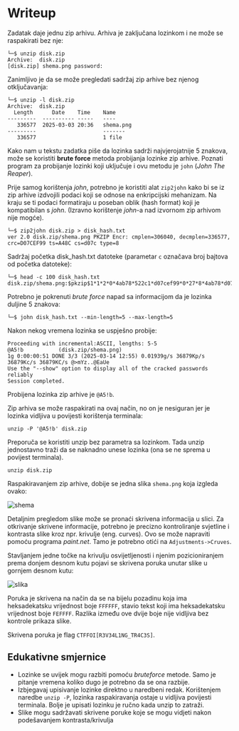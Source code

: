 # Writeup

Zadatak daje jednu zip arhivu. Arhiva je zaključana lozinkom i ne može se raspakirati bez nje:

```
└─$ unzip disk.zip   
Archive:  disk.zip
[disk.zip] shema.png password:
```

Zanimljivo je da se može pregledati sadržaj zip arhive bez njenog otključavanja:

```
└─$ unzip -l disk.zip
Archive:  disk.zip
  Length      Date    Time    Name
---------  ---------- -----   ----
   336577  2025-03-03 20:36   shema.png
---------                     -------
   336577                     1 file
```

Kako nam u tekstu zadatka piše da lozinka sadrži najvjerojatnije 5 znakova, može se koristiti **brute force** metoda probijanja lozinke zip arhive.
Poznati program za probijanje lozinki koji uključuje i ovu metodu je ```john``` (_John The Reaper_).

Prije samog korištenja _john_, potrebno je koristiti alat ```zip2john``` kako bi se iz zip arhive izdvojili podaci koji se odnose na enkripcijski mehanizam.
Na kraju se ti podaci formatiraju u poseban oblik (hash format) koji je kompatibilan s _john_. (Izravno korištenje _john_-a nad izvornom zip arhivom nije mogće).

```
└─$ zip2john disk.zip > disk_hash.txt
ver 2.0 disk.zip/shema.png PKZIP Encr: cmplen=306040, decmplen=336577, crc=D07CEF99 ts=A48C cs=d07c type=8
```

Sadržaj početka disk_hash.txt datoteke (parametar ```c``` označava broj bajtova od početka datoteke):

```
└─$ head -c 100 disk_hash.txt
disk.zip/shema.png:$pkzip$1*1*2*0*4ab78*522c1*d07cef99*0*27*8*4ab78*d07c*f7647577b9a157ee93ce393f25b  
```

Potrebno je pokrenuti _brute force_ napad sa informacijom da je lozinka duljine 5 znakova:

```
└─$ john disk_hash.txt --min-length=5 --max-length=5
```

Nakon nekog vremena lozinka se uspješno probije:

```
Proceeding with incremental:ASCII, lengths: 5-5
@A5!b           (disk.zip/shema.png)     
1g 0:00:00:51 DONE 3/3 (2025-03-14 12:55) 0.01939g/s 36879Kp/s 36879Kc/s 36879KC/s @>mYz..@EaUe
Use the "--show" option to display all of the cracked passwords reliably
Session completed. 
```

Probijena lozinka zip arhive je ```@A5!b```. 

Zip arhiva se može raspakirati na ovaj način, no on je nesiguran jer je lozinka vidljiva u povijesti korištenja terminala:

```
unzip -P '@A5!b' disk.zip
```

Preporuča se koristiti unzip bez parametra sa lozinkom. Tada unzip jednostavno traži da se naknadno unese lozinka (ona se ne sprema u povijest terminala).

```
unzip disk.zip
```

Raspakiravanjem zip arhive, dobije se jedna slika ```shema.png``` koja izgleda ovako:


![shema](https://github.com/user-attachments/assets/5b2857f3-32f0-4a6c-b365-8e59a7d74149)

Detaljnim pregledom slike može se pronaći skrivena informacija u slici. 
Za otkrivanje skrivene informacije, potrebno je precizno kontroliranje svjetline i kontrasta slike kroz npr. krivulje (eng. curves).
Ovo se može napraviti pomoću programa _paint.net_. Tamo je potrebno otići na ```Adjustments->Cruves```.

Stavljanjem jedne točke na krivulju osvijetljenosti i njenim pozicioniranjem prema donjem desnom kutu pojavi se skrivena poruka unutar slike u gornjem desnom kutu:

![slika](https://github.com/user-attachments/assets/3d95f4fb-398f-4f55-9cc7-5d93d7cdd496)

Poruka je skrivena na način da se na bijelu pozadinu koja ima heksadekatsku vrijednost boje ```FFFFFF```, stavio tekst koji ima heksadekatsku vrijednost boje ```FEFFFF```.
Razlika između ove dvije boje nije vidljiva bez kontrole prikaza slike.

Skrivena poruka je flag ```CTFFOI[R3V34L1NG_TR4C3S]```.

## Edukativne smjernice
- Lozinke se uvijek mogu razbiti pomoću _bruteforce_ metode. Samo je pitanje vremena koliko dugo je potrebno da se ona razbije.
- Izbjegavaj upisivanje lozinke direktno u naredbeni redak. Korištenjem naredbe ```unzip -P```, lozinka raspakiravanja ostaje u vidljiva povijesti terminala. Bolje je upisati lozinku je ručno kada unzip to zatraži.
- Slike mogu sadržavati skrivene poruke koje se mogu vidjeti nakon podešavanjem kontrasta/krivulja
